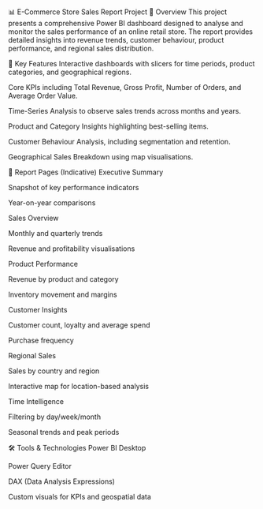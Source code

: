 📊 E-Commerce Store Sales Report Project
📝 Overview
This project presents a comprehensive Power BI dashboard designed to analyse and monitor the sales performance of an online retail store. The report provides detailed insights into revenue trends, customer behaviour, product performance, and regional sales distribution.

🚀 Key Features
Interactive dashboards with slicers for time periods, product categories, and geographical regions.

Core KPIs including Total Revenue, Gross Profit, Number of Orders, and Average Order Value.

Time-Series Analysis to observe sales trends across months and years.

Product and Category Insights highlighting best-selling items.

Customer Behaviour Analysis, including segmentation and retention.

Geographical Sales Breakdown using map visualisations.

📌 Report Pages (Indicative)
Executive Summary

Snapshot of key performance indicators

Year-on-year comparisons

Sales Overview

Monthly and quarterly trends

Revenue and profitability visualisations

Product Performance

Revenue by product and category

Inventory movement and margins

Customer Insights

Customer count, loyalty and average spend

Purchase frequency

Regional Sales

Sales by country and region

Interactive map for location-based analysis

Time Intelligence

Filtering by day/week/month

Seasonal trends and peak periods

🛠 Tools & Technologies
Power BI Desktop

Power Query Editor

DAX (Data Analysis Expressions)

Custom visuals for KPIs and geospatial data
